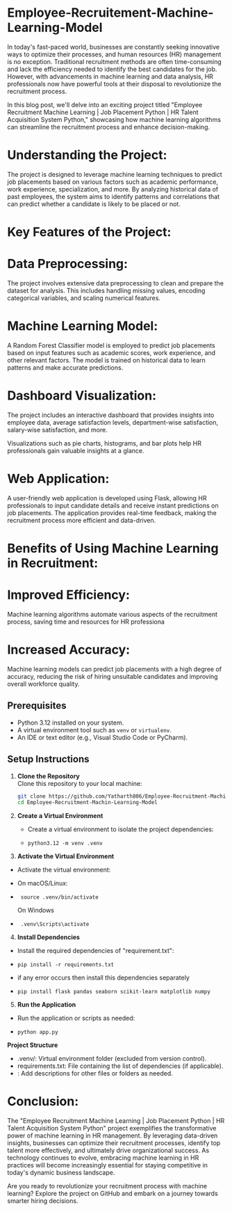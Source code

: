 
# Employee-Recruitement-Machine-Learning-Model

In today's fast-paced world, businesses are constantly seeking innovative ways to optimize their processes, and human resources (HR) management is no exception. Traditional recruitment methods are often time-consuming and lack the efficiency needed to identify the best candidates for the job. However, with advancements in machine learning and data analysis, HR professionals now have powerful tools at their disposal to revolutionize the recruitment process.

In this blog post, we'll delve into an exciting project titled "Employee Recruitment Machine Learning | Job Placement Python | HR Talent Acquisition System Python," showcasing how machine learning algorithms can streamline the recruitment process and enhance decision-making.

# Understanding the Project:
The project is designed to leverage machine learning techniques to predict job placements based on various factors such as academic performance, work experience, specialization, and more. By analyzing historical data of past employees, the system aims to identify patterns and correlations that can predict whether a candidate is likely to be placed or not.

# Key Features of the Project:

# Data Preprocessing:
The project involves extensive data preprocessing to clean and prepare the dataset for analysis. This includes handling missing values, encoding categorical variables, and scaling numerical features.
# Machine Learning Model:
A Random Forest Classifier model is employed to predict job placements based on input features such as academic scores, work experience, and other relevant factors. The model is trained on historical data to learn patterns and make accurate predictions.

# Dashboard Visualization:
The project includes an interactive dashboard that provides insights into employee data, average satisfaction levels, department-wise satisfaction, salary-wise satisfaction, and more.

Visualizations such as pie charts, histograms, and bar plots help HR professionals gain valuable insights at a glance.

# Web Application:
A user-friendly web application is developed using Flask, allowing HR professionals to input candidate details and receive instant predictions on job placements. The application provides real-time feedback, making the recruitment process more efficient and data-driven.

# Benefits of Using Machine Learning in Recruitment:
# Improved Efficiency:
Machine learning algorithms automate various aspects of the recruitment process, saving time and resources for HR professiona
# Increased Accuracy:
Machine learning models can predict job placements with a high degree of accuracy, reducing the risk of hiring unsuitable candidates and improving overall workforce quality.



## Prerequisites

- Python 3.12 installed on your system.
- A virtual environment tool such as `venv` or `virtualenv`.
- An IDE or text editor (e.g., Visual Studio Code or PyCharm).

## Setup Instructions

1. **Clone the Repository**  
   Clone this repository to your local machine:
   ```bash
   git clone https://github.com/Yatharth806/Employee-Recruitment-Machin-Learning-Model
   cd Employee-Recruitment-Machin-Learning-Model
2. **Create a Virtual Environment**
     -   Create a virtual environment to isolate the project dependencies:

   -     python3.12 -m venv .venv 
3. **Activate the Virtual Environment**
-  Activate the virtual environment:

-   On macOS/Linux:
  -      source .venv/bin/activate 
      On Windows
-      .venv\Scripts\activate 
4. **Install Dependencies**
-  Install the required dependencies of "requirement.txt":
 -     pip install -r requirements.txt
- if any error occurs then install this dependencies separately 
-     pip install flask pandas seaborn scikit-learn matplotlib numpy
5. **Run the Application**
-   Run the application or scripts as needed:
-     python app.py 

**Project Structure**
-   .venv/: Virtual environment folder (excluded from version control).
-   requirements.txt: File containing the list of dependencies (if applicable).
-   <other-files>: Add descriptions for other files or folders as needed.




# Conclusion:
The "Employee Recruitment Machine Learning | Job Placement Python | HR Talent Acquisition System Python" project exemplifies the transformative power of machine learning in HR management. By leveraging data-driven insights, businesses can optimize their recruitment processes, identify top talent more effectively, and ultimately drive organizational success. As technology continues to evolve, embracing machine learning in HR practices will become increasingly essential for staying competitive in today's dynamic business landscape.

Are you ready to revolutionize your recruitment process with machine learning? Explore the project on GitHub and embark on a journey towards smarter hiring decisions.



